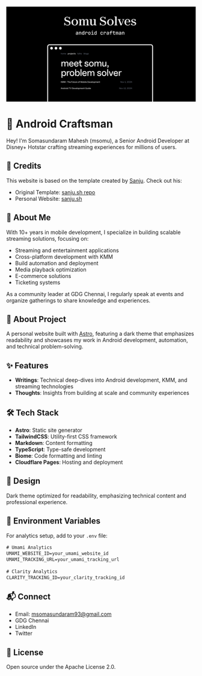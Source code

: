 ![ A website with navigation links for "home", "writing", and "thoughts" built by Android Craftsman msomu](./public/images/ogimage.png)

# 🚀 Android Craftsman
Hey! I'm Somasundaram Mahesh (msomu), a Senior Android Developer at Disney+ Hotstar crafting streaming experiences for millions of users.

## 🙏 Credits
This website is based on the template created by [Sanju](https://github.com/Spikeysanju). Check out his:
- Original Template: [sanju.sh repo](https://github.com/Spikeysanju/sanju.sh)
- Personal Website: [sanju.sh](https://sanju.sh)

## 💫 About Me
With 10+ years in mobile development, I specialize in building scalable streaming solutions, focusing on:
- Streaming and entertainment applications
- Cross-platform development with KMM
- Build automation and deployment
- Media playback optimization
- E-commerce solutions
- Ticketing systems

As a community leader at GDG Chennai, I regularly speak at events and organize gatherings to share knowledge and experiences.

## 📖 About Project
A personal website built with [Astro](https://astro.build/), featuring a dark theme that emphasizes readability and showcases my work in Android development, automation, and technical problem-solving.

## ✨ Features
- **Writings**: Technical deep-dives into Android development, KMM, and streaming technologies
- **Thoughts**: Insights from building at scale and community experiences

## 🛠️ Tech Stack
- **Astro**: Static site generator
- **TailwindCSS**: Utility-first CSS framework
- **Markdown**: Content formatting
- **TypeScript**: Type-safe development
- **Biome**: Code formatting and linting
- **Cloudflare Pages**: Hosting and deployment

## 🎨 Design
Dark theme optimized for readability, emphasizing technical content and professional experience.

## 🔧 Environment Variables
For analytics setup, add to your `.env` file:

```plaintext
# Umami Analytics
UMAMI_WEBSITE_ID=your_umami_website_id
UMAMI_TRACKING_URL=your_umami_tracking_url

# Clarity Analytics
CLARITY_TRACKING_ID=your_clarity_tracking_id
```

## 📬 Connect
- Email: msomasundaram93@gmail.com
- GDG Chennai
- LinkedIn
- Twitter

## 📜 License
Open source under the Apache License 2.0.
